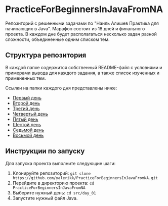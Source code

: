 # PracticeForBeginnersInJavaFromNA

Репозиторий с решенными задачами по "Наиль Алишев Практика для начинающих в Java". Марафон состоит из 18 дней и финального проекта. В каждом дне будет располагаться несколько задач разной сложности, объединенные одним списком тем.

## Структура репозитория
В каждой папке содержится собственный README-файл с условиями и примерами вывода для каждого задания, а также список изученных и примененных тем.

Ссылки на папки каждого дня представлены ниже:
- [Первый день](src/day_01)
- [Второй день](src/day_02)
- [Третий день](src/day_03)
- [Четвертый день](src/day_04)
- [Пятый день](src/day_05)
- [Шестой день](src/day_06)
- [Седьмой день](src/day_07)
- [Восьмой день](src/day_08)

## Инструкции по запуску
Для запуска проекта выполните следующие шаги:
1. Клонируйте репозиторий: `git clone https://github.com/yalerikk/PracticeForBeginnersInJavaFromNA.git`
2. Перейдите в директорию проекта: `cd PracticeForBeginnersInJavaFromNA`
3. Выберите нужный день: `cd src/day_01`
4. Запустите нужный файл Java.